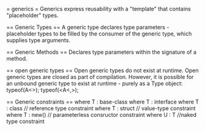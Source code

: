 = generics =
Generics express reusability with a "template" that contains "placeholder" types.

== Generic Types ==
A generic type declares type parameters - placeholder types to be filled by the consumer of the generic type, which supplies type arguments.


== Generic Methods ==
Declares type parameters within the signature of a method.


== open generic types ==
Open generic types do not exist at runtime. Open generic types are closed as part of compilation. However, it is possible for an unbound generic type to exist at runtime - purely as a Type object:
typeof(A<>);
typeof(<A<,>);


== Generic constraints ==
where T : base-class
where T : interface
where T : class         // reference type constraint
where T : struct       // value-type constraint
where T : new()         // parameterless consructor constraint
where U : T             //naked type constraint

